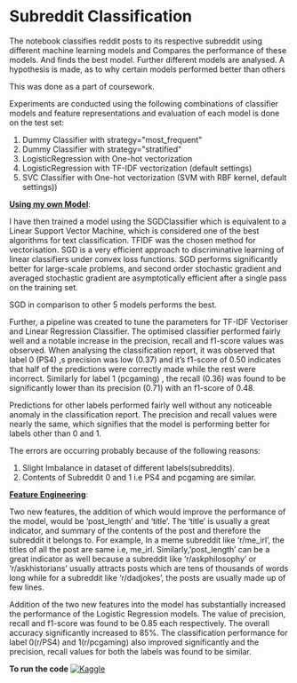 # Subreddit Classification

The notebook classifies reddit posts to its respective subreddit using different machine learning models and Compares the performance of these models. And finds the best model. Further different models are analysed. A hypothesis is made, as to why certain models performed better than others

This was done as a part of coursework. 

Experiments are conducted using the following combinations of classifier models and feature representations and evaluation of each model is done on the test set:
1.	Dummy Classifier with strategy="most_frequent"
2.	Dummy Classifier with strategy="stratified"
3.	LogisticRegression with One-hot vectorization 
4.	LogisticRegression with TF-IDF vectorization (default settings)
5.	SVC Classifier with  One-hot vectorization (SVM with RBF kernel, default settings))

<ins>**Using my own Model**</ins>:

I have then trained a model using the SGDClassifier which is equivalent to a Linear Support Vector Machine, which  is considered one of the best algorithms for text classification. TFIDF was the chosen method for vectorisation.
SGD is a very efficient approach to discriminative learning of linear classifiers under convex loss functions. SGD performs significantly better for large-scale problems, and second order stochastic gradient and averaged stochastic gradient are asymptotically efficient after a single pass on the training set.

SGD in comparison to other 5 models performs the best.

Further, a pipeline was created to tune the parameters for TF-IDF Vectoriser and Linear Regression Classifier. 
The optimised classifier performed fairly well and a notable increase in the precision, recall and f1-score values was observed. When analysing the classification report, it was observed that label 0 (PS4) ,s precision was low (0.37) and it’s f1-score of 0.50 indicates that half of the predictions were correctly made while the rest were incorrect. Similarly for label 1 (pcgaming) , the recall (0.36) was found to be significantly lower than its precision (0.71) with an f1-score of 0.48. 

Predictions for other labels performed fairly well without any noticeable anomaly in the classification report. The precision and recall values were nearly the same, which signifies that the model is performing better for labels other than 0 and 1.  

The errors are occurring probably because of the following reasons:
1.	Slight Imbalance in dataset of different labels(subreddits). 
2.	Contents of Subreddit 0 and 1 i.e PS4 and pcgaming are similar.

<ins>**Feature Engineering**</ins>:

Two new features, the addition of which would improve the performance of the model, would be ‘post_length’ and ‘title’. The ‘title’ is usually a great indicator, and summary of the contents of the post and therefore the subreddit it belongs to. For example, In a meme subreddit like ‘r/me_irl’, the titles of all the post are same i.e, me_irl. Similarly,’post_length’ can be a great indicator as well because a subreddit like ‘r/askphilosophy’ or ‘r/askhistorians’ usually attracts posts which are tens of thousands of words long while for a subreddit like ‘r/dadjokes’, the posts are usually made up of few lines. 

Addition of the two new features into the model has substantially increased the performance of the Logistic Regression models. The value of precision, recall and f1-score was found to be 0.85 each respectively. The overall accuracy significantly increased to 85%. The classification performance for label 0(r/PS4) and 1(r/pcgaming) also improved significantly and the precision, recall values for both the labels was found to be similar.

**To run the code** [![Kaggle](https://kaggle.com/static/images/open-in-kaggle.svg)](https://www.kaggle.com/srishtibhat/subreddit-classification)
